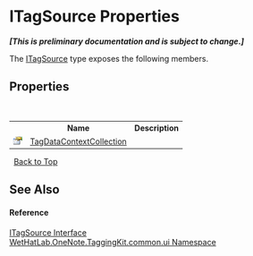 # ITagSource Properties
 _**\[This is preliminary documentation and is subject to change.\]**_

The <a href="66415d03-ea1e-bdf0-d2f6-bd3f122359ba">ITagSource</a> type exposes the following members.


## Properties
&nbsp;<table><tr><th></th><th>Name</th><th>Description</th></tr><tr><td>![Public property](media/pubproperty.gif "Public property")</td><td><a href="30c9962e-f9fb-8a51-1bf2-0734e574bb04">TagDataContextCollection</a></td><td /></tr></table>&nbsp;
<a href="#itagsource-properties">Back to Top</a>

## See Also


#### Reference
<a href="66415d03-ea1e-bdf0-d2f6-bd3f122359ba">ITagSource Interface</a><br /><a href="043a9407-ac38-b3ac-7348-a6090af495ad">WetHatLab.OneNote.TaggingKit.common.ui Namespace</a><br />